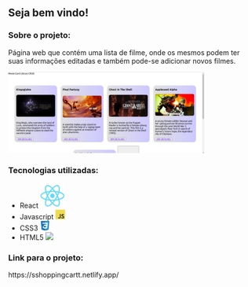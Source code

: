 <h2>Seja bem vindo!</h2>
<h3>Sobre o projeto:</h3>
<p>
  Página web que contém uma
  lista de filme, onde os mesmos
  podem ter suas informações editadas
  e também pode-se adicionar novos filmes.
</p>
<img width="400px" src="Captura de tela de 2021-06-07 12-01-12.png
"/>
<h3>Tecnologias utilizadas:</h3>
<ul>
  <li>
    React
    <span>
      <img width="50px" src="https://raw.githubusercontent.com/devicons/devicon/master/icons/react/react-original.svg">
    </span>
  </li>
  <li>
    Javascript 
    <span>
      <img width="20px" src="https://raw.githubusercontent.com/devicons/devicon/master/icons/javascript/javascript-original.svg">
    </span>
  </li>
  <li>
    CSS3 
    <span>
      <img width="20px" src="https://raw.githubusercontent.com/devicons/devicon/master/icons/css3/css3-original.svg">
    </span>
  </li>
  <li>
    HTML5 
    <span>
      <img width="20px" src="https://raw.githubusercontent.com/devicoTecnologias utilizadasns/devicon/master/icons/html5/html5-original.svg">
    </span>
  </li>
</ul>
<h3>Link para o projeto:</h3>
https://sshoppingcartt.netlify.app/

